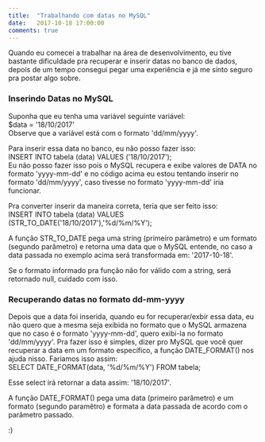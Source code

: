 ```yaml
---
title:  "Trabalhando com datas no MySQL"
date:   2017-10-18 17:00:00
comments: true
---
```

Quando eu comecei a trabalhar na área de desenvolvimento, eu tive bastante dificuldade pra recuperar e inserir datas no banco de dados, depois de um tempo consegui pegar uma experiência e já me sinto seguro pra postar algo sobre.

### Inserindo Datas no MySQL
Suponha que eu tenha uma variável seguinte variável:  
<span class="code">$data = '18/10/2017'</span>  
Observe que a variável está com o formato 'dd/mm/yyyy'.

Para inserir essa data no banco, eu não posso fazer isso:  
<span class="code">INSERT INTO tabela (data) VALUES ('18/10/2017');</span>  
Eu não posso fazer isso pois o MySQL recupera e exibe valores de DATA no formato 'yyyy-mm-dd' e no código acima eu estou tentando inserir no formato 'dd/mm/yyyy', caso tivesse no formato 'yyyy-mm-dd' iria funcionar. 

Pra converter inserir da maneira correta, teria que ser feito isso:  
<span class="code">INSERT INTO tabela (data) VALUES (STR_TO_DATE('18/10/2017'),'%d/%m/%Y');</span>  

A função <span class="code">STR_TO_DATE</span> pega uma string (primeiro parâmetro) e um formato (segundo parâmetro) e retorna uma data que o MySQL entende, no caso a data passada no exemplo acima será transformada em: '2017-10-18'.  

Se o formato informado pra função não for válido com a string, será retornado <span class="code">null</span>, cuidado com isso.  

### Recuperando datas no formato dd-mm-yyyy
Depois que a data foi inserida, quando eu for recuperar/exbir essa data, eu não quero que a mesma seja exibida no formato que o MySQL armazena que no caso é o formato 'yyyy-mm-dd', quero exibi-la no formato 'dd/mm/yyyy'. Pra fazer isso é simples, dizer pro MySQL que você quer recuperar a data em um formato específico, a função <span class="code">DATE_FORMAT()</span> nos ajuda nisso. Fariamos isso assim:  
<span class="code">SELECT DATE_FORMAT(data, '%d/%m/%Y') FROM tabela;</span>  

Esse select irá retornar a data assim: <span class="code">'18/10/2017'</span>.

A função <span class="code">DATE_FORMAT()</span> pega uma data (primeiro parâmetro) e um formato (segundo paramêtro) e formata a data passada de acordo com o parâmetro passado.  

:)








